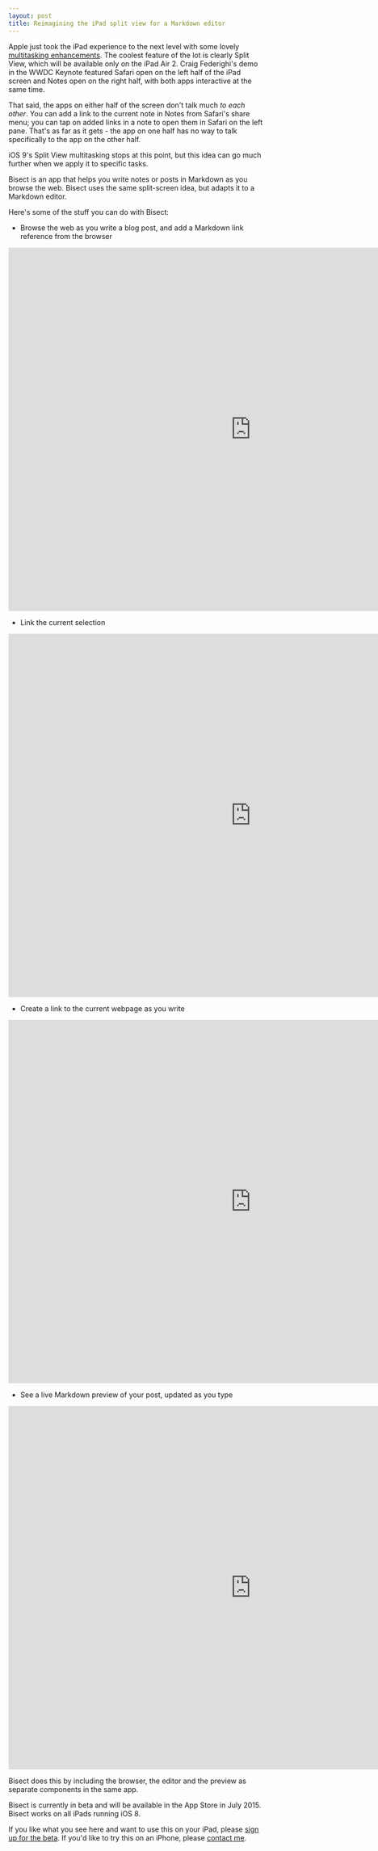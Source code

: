 ```yaml
---
layout: post
title: Reimagining the iPad split view for a Markdown editor
---
```


Apple just took the iPad experience to the next level with some lovely
[multitasking enhancements][ipad_multi]. The coolest feature of the lot
is clearly Split View, which will be available only on the iPad Air 2\.
Craig Federighi's demo in the WWDC Keynote featured Safari open on the
left half of the iPad screen and Notes open on the right half, with both
apps interactive at the same time.

That said, the apps on either half of the screen don't talk much _to
each other_. You can add a link to the current note in Notes from
Safari's share menu; you can tap on added links in a note to open them
in Safari on the left pane. That's as far as it gets - the app on
one half has no way to talk specifically to the app on the other half.

iOS 9's Split View multitasking stops at this point, but this idea can
go much further when we apply it to specific tasks.

Bisect is an app that helps you write notes or posts in Markdown as you
browse the web. Bisect uses the same split-screen idea, but adapts it to
a Markdown editor.

Here's some of the stuff you can do with Bisect:

 * Browse the web as you write a blog post, and add a Markdown link
   reference from the browser

<div class="video-wrap">
<iframe width="960" height="720" src="https://www.youtube-nocookie.com/embed/7Z8g-zF-rMI?rel=0" frameborder="0" allowfullscreen></iframe>
</div>

 * Link the current selection

<div class="video-wrap">
<iframe width="960" height="720" src="https://www.youtube-nocookie.com/embed/qpBpaXkyc1g?rel=0" frameborder="0" allowfullscreen></iframe>
</div>

 * Create a link to the current webpage as you write

<div class="video-wrap">
<iframe width="960" height="720" src="https://www.youtube-nocookie.com/embed/2l1sMGIrgxc?rel=0" frameborder="0" allowfullscreen></iframe>
</div>

 * See a live Markdown preview of your post, updated as you type

<div class="video-wrap">
<iframe width="960" height="720" src="https://www.youtube-nocookie.com/embed/q1_oEHqQbtc?rel=0" frameborder="0" allowfullscreen></iframe>
</div>

Bisect does this by including the browser, the editor and the preview as
separate components in the same app.

Bisect is currently in beta and will be available in the App Store in
July 2015. Bisect works on all iPads running iOS 8.

If you like what you see here and want to use this on your iPad,
please [sign up for the beta]. If you'd like to try this on an iPhone,
please [contact me].

[ipad_multi]: http://www.apple.com/ios/ios9-preview/#ipad
[ipad_multi_fallback]: http://www.macstories.net/stories/initial-thoughts-on-ios-9s-ipad-multitasking-a-deep-transformation/

[sign up for the beta]: http://bisectapp.com/#join-beta
[contact me]: http://roopc.net/about/

